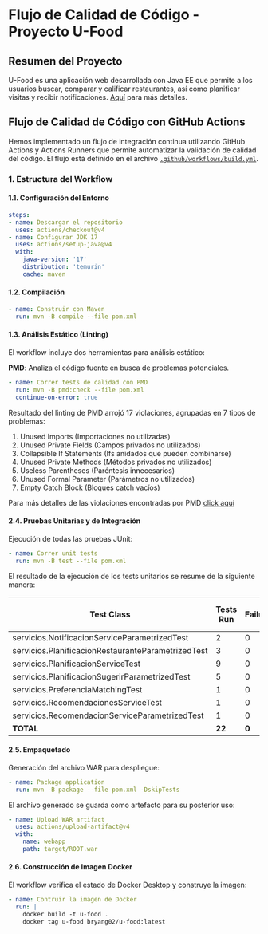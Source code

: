 # Flujo de Calidad de Código - Proyecto U-Food

## Resumen del Proyecto

U-Food es una aplicación web desarrollada con Java EE que permite a los usuarios buscar, comparar y calificar restaurantes, así como planificar visitas y recibir notificaciones. [Aquí](README.md) para más detalles.

## Flujo de Calidad de Código con GitHub Actions

Hemos implementado un flujo de integración continua utilizando GitHub Actions y Actions Runners que permite automatizar la validación de calidad del código. El flujo está definido en el archivo [`.github/workflows/build.yml`](.github/workflows/build.yml).

### 1. Estructura del Workflow

#### 1.1. Configuración del Entorno

```yaml
steps:
- name: Descargar el repositorio
  uses: actions/checkout@v4
- name: Configurar JDK 17
  uses: actions/setup-java@v4
  with:
    java-version: '17'
    distribution: 'temurin'
    cache: maven
```

#### 1.2. Compilación

```yaml
- name: Construir con Maven
  run: mvn -B compile --file pom.xml
```

#### 1.3. Análisis Estático (Linting)

El workflow incluye dos herramientas para análisis estático:

**PMD**: Analiza el código fuente en busca de problemas potenciales.
```yaml
- name: Correr tests de calidad con PMD
  run: mvn -B pmd:check --file pom.xml
  continue-on-error: true
```

Resultado del linting de PMD arrojó 17 violaciones, agrupadas en 7 tipos de problemas:
1. Unused Imports (Importaciones no utilizadas)
2. Unused Private Fields (Campos privados no utilizados)
3. Collapsible If Statements (Ifs anidados que pueden combinarse)
4. Unused Private Methods (Métodos privados no utilizados)
5. Useless Parentheses (Paréntesis innecesarios)
6. Unused Formal Parameter (Parámetros no utilizados)
7. Empty Catch Block (Bloques catch vacíos)

Para más detalles de las violaciones encontradas por PMD [click aquí](docs/pmd.xml)

#### 2.4. Pruebas Unitarias y de Integración

Ejecución de todas las pruebas JUnit:

```yaml
- name: Correr unit tests
  run: mvn -B test --file pom.xml
```

El resultado de la ejecución de los tests unitarios se resume de la siguiente manera:

| Test Class | Tests Run | Failures | Errors | Skipped | Time Elapsed (s) |
|---------------------------------------------|-----------|----------|--------|---------|------------------|
| servicios.NotificacionServiceParametrizedTest | 2         | 0        | 0      | 0       | 0.085            |
| servicios.PlanificacionRestauranteParametrizedTest | 3         | 0        | 0      | 0       | 0.014            |
| servicios.PlanificacionServiceTest           | 9         | 0        | 0      | 0       | 0.658            |
| servicios.PlanificacionSugerirParametrizedTest | 5         | 0        | 0      | 0       | 0.011            |
| servicios.PreferenciaMatchingTest            | 1         | 0        | 0      | 0       | 0.001            |
| servicios.RecomendacionesServiceTest         | 1         | 0        | 0      | 0       | 0.004            |
| servicios.RecomendacionServiceParametrizedTest | 1         | 0        | 0      | 0       | 0.026            |
| **TOTAL**                                   | **22**    | **0**    | **0**  | **0**   | **6.049**        |
#### 2.5. Empaquetado

Generación del archivo WAR para despliegue:

```yaml
- name: Package application
  run: mvn -B package --file pom.xml -DskipTests
```

El archivo generado se guarda como artefacto para su posterior uso:

```yaml
- name: Upload WAR artifact
  uses: actions/upload-artifact@v4
  with:
    name: webapp
    path: target/ROOT.war
```

#### 2.6. Construcción de Imagen Docker

El workflow verifica el estado de Docker Desktop y construye la imagen:

```yaml
- name: Contruir la imagen de Docker
  run: |
    docker build -t u-food .
    docker tag u-food bryang02/u-food:latest
```
